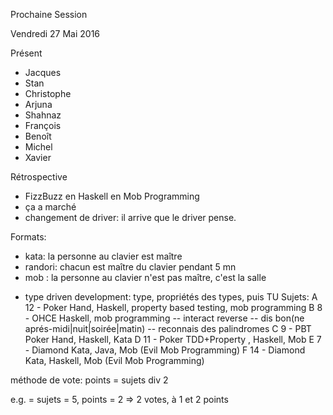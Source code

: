 Prochaine Session

Vendredi 27 Mai 2016

Présent
- Jacques
- Stan
- Christophe
- Arjuna
- Shahnaz
- François
- Benoît
- Michel
- Xavier

Rétrospective
- FizzBuzz en Haskell en Mob Programming
- ça a marché
- changement de driver: il arrive que le driver pense. 


Formats:
- kata: la personne au clavier est maître
- randori: chacun est maître du clavier pendant 5 mn
- mob : la personne au clavier n'est pas maître, c'est la salle

* type driven development: type, propriétés des types, puis TU
Sujets:
A 12 - Poker Hand, Haskell, property based testing, mob programming
B 8 - OHCE Haskell, mob programming
 -- interact reverse
 -- dis bon(ne aprés-midi|nuit|soirée|matin)
 -- reconnais des palindromes
C 9 - PBT Poker Hand, Haskell, Kata
D 11 - Poker TDD+Property , Haskell, Mob 
E 7 - Diamond Kata, Java, Mob (Evil Mob Programming)
F 14 - Diamond Kata, Haskell, Mob (Evil Mob Programming)

méthode de vote:
points = sujets div 2

e.g. = sujets = 5, points = 2 => 2 votes, à 1 et 2 points
